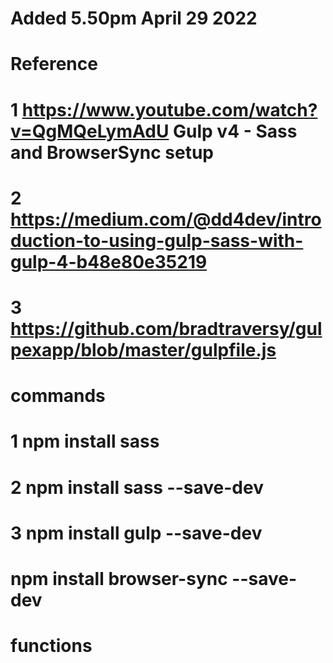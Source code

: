 # Added 5.50pm April 29 2022

# Reference

# 1 https://www.youtube.com/watch?v=QgMQeLymAdU Gulp v4 - Sass and BrowserSync setup

# 2 https://medium.com/@dd4dev/introduction-to-using-gulp-sass-with-gulp-4-b48e80e35219

# 3 https://github.com/bradtraversy/gulpexapp/blob/master/gulpfile.js

# commands

# 1 npm install sass

# 2 npm install sass --save-dev

# 3 npm install gulp --save-dev

# npm install browser-sync --save-dev

# functions

<!-- "use strict";
const { src, dest } = require("gulp");
const sass = require("gulp-sass")(require("sass"));

function compileSass(done) {
  src("app/scss/app.scss")
    .pipe(sass().on("error", sass.logError))
    .pipe(dest("app/css"));
  done();
}

exports.compileSass = compileSass;
 -->
